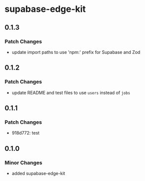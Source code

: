 # supabase-edge-kit

## 0.1.3

### Patch Changes

- update import paths to use 'npm:' prefix for Supabase and Zod

## 0.1.2

### Patch Changes

- update README and test files to use `users` instead of `jobs`

## 0.1.1

### Patch Changes

- 918d772: test

## 0.1.0

### Minor Changes

- added supabase-edge-kit
